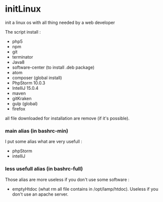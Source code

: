 # initLinux
init a linux os with all thing needed by a web developer

The script install :
- php5
- npm
- git
- terminator
- Java8
- software-center (to install .deb package)
- atom
- composer (global install)
- PhpStorm 10.0.3
- IntelliJ 15.0.4
- maven
- gitKraken
- gulp (global)
- firefox

all file downloaded for installation are remove (if it's possible).

### main alias (in bashrc-min)

I put some alias what are very usefull :
- phpStorm
- intelliJ

### less usefull alias (in bashrc-full)

Those alias are more useless if you don't use some software :
- emptyHtdoc (what rm all file contains in /opt/lamp/htdoc). Useless if you don't use an apache server.

